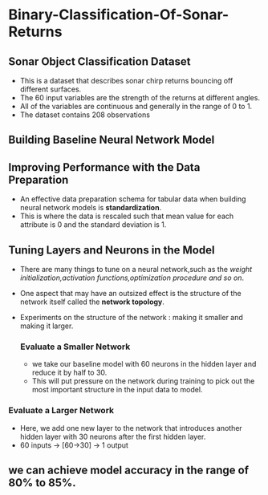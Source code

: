 # Binary-Classification-Of-Sonar-Returns

## Sonar Object Classification Dataset
* This is a dataset that describes sonar chirp returns bouncing off different surfaces.
* The 60 input variables are the strength of the returns at different angles.
* All of the variables are continuous and generally in the range of 0 to 1.
* The dataset contains 208 observations

## Building Baseline Neural Network Model 

## Improving Performance with the Data Preparation
* An effective data preparation schema for tabular data when building neural network models is **standardization**.
* This is where the data is rescaled such that mean value for each attribute is 0 and the standard deviation is 1.

## Tuning Layers and Neurons in the Model
* There are many things to tune on a neural network,such as the *weight initialization,activation functions,optimization procedure and so on*.
* One aspect that may have an outsized effect is the structure of the network itself called the **network topology**.
* Experiments on the structure of the network : making it smaller and making it larger.

  ### Evaluate a Smaller Network
  * we take our baseline model with 60 neurons in the hidden layer and reduce it by half to 30.
  * This will put pressure on the network during training to pick out the most important structure in the   input data to model.

 ### Evaluate a Larger Network
 * Here, we add one new layer to the network that introduces another hidden layer with 30 neurons after the first hidden layer.
 * 60 inputs -> [60->30] -> 1 output

## we can achieve model accuracy in the range of 80% to 85%.
  

